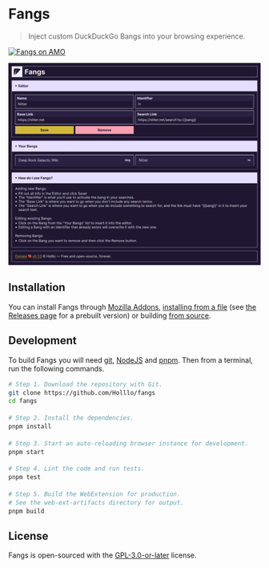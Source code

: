 # Fangs

> Inject custom DuckDuckGo Bangs into your browsing experience.

[![Fangs on AMO](https://img.shields.io/amo/v/holllo-fangs)](https://addons.mozilla.org/firefox/addon/holllo-fangs)

![Fangs 0.1.0](./screenshots/fangs-version-0-1-0.png)

## Installation

You can install Fangs through [Mozilla Addons], [installing from a file] (see [the Releases page] for a prebuilt version) or building [from source](#development).

[installing from a file]: https://support.mozilla.org/en-US/kb/find-and-install-add-ons-add-features-to-firefox#w_how-do-i-find-and-install-add-ons
[Mozilla Addons]: https://addons.mozilla.org/firefox/addon/holllo-fangs/
[the Releases page]: https://github.com/Holllo/fangs/releases

## Development

To build Fangs you will need [git], [NodeJS] and [pnpm]. Then from a terminal, run the following commands.

[git]: https://git-scm.com
[NodeJS]: https://nodejs.org
[pnpm]: https://pnpm.io

```sh
# Step 1. Download the repository with Git.
git clone https://github.com/Holllo/fangs
cd fangs

# Step 2. Install the dependencies.
pnpm install

# Step 3. Start an auto-reloading browser instance for development.
pnpm start

# Step 4. Lint the code and run tests.
pnpm test

# Step 5. Build the WebExtension for production.
# See the web-ext-artifacts directory for output.
pnpm build
```

## License

Fangs is open-sourced with the [GPL-3.0-or-later] license.

[GPL-3.0-or-later]: https://github.com/Holllo/fangs/blob/main/LICENSE
